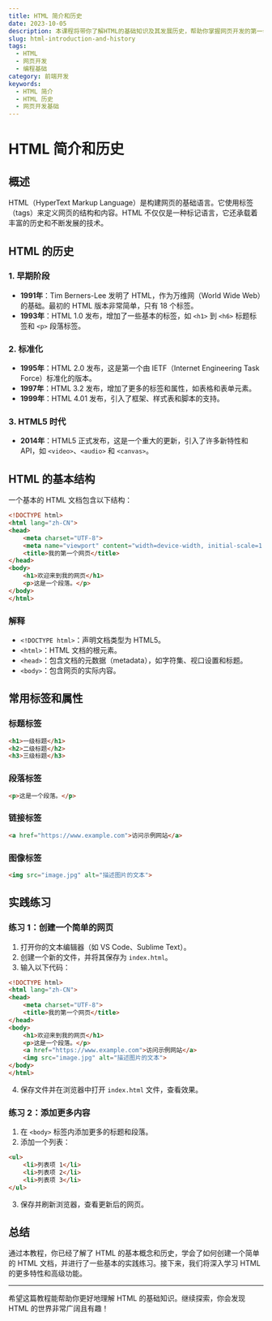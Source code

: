 ```yaml
---
title: HTML 简介和历史
date: 2023-10-05
description: 本课程将带你了解HTML的基础知识及其发展历史，帮助你掌握网页开发的第一步。
slug: html-introduction-and-history
tags:
  - HTML
  - 网页开发
  - 编程基础
category: 前端开发
keywords:
  - HTML 简介
  - HTML 历史
  - 网页开发基础
---
```


# HTML 简介和历史

## 概述

HTML（HyperText Markup Language）是构建网页的基础语言。它使用标签（tags）来定义网页的结构和内容。HTML 不仅仅是一种标记语言，它还承载着丰富的历史和不断发展的技术。

## HTML 的历史

### 1. 早期阶段
- **1991年**：Tim Berners-Lee 发明了 HTML，作为万维网（World Wide Web）的基础。最初的 HTML 版本非常简单，只有 18 个标签。
- **1993年**：HTML 1.0 发布，增加了一些基本的标签，如 `<h1>` 到 `<h6>` 标题标签和 `<p>` 段落标签。

### 2. 标准化
- **1995年**：HTML 2.0 发布，这是第一个由 IETF（Internet Engineering Task Force）标准化的版本。
- **1997年**：HTML 3.2 发布，增加了更多的标签和属性，如表格和表单元素。
- **1999年**：HTML 4.01 发布，引入了框架、样式表和脚本的支持。

### 3. HTML5 时代
- **2014年**：HTML5 正式发布，这是一个重大的更新，引入了许多新特性和 API，如 `<video>`、`<audio>` 和 `<canvas>`。

## HTML 的基本结构

一个基本的 HTML 文档包含以下结构：

```html
<!DOCTYPE html>
<html lang="zh-CN">
<head>
    <meta charset="UTF-8">
    <meta name="viewport" content="width=device-width, initial-scale=1.0">
    <title>我的第一个网页</title>
</head>
<body>
    <h1>欢迎来到我的网页</h1>
    <p>这是一个段落。</p>
</body>
</html>
```

### 解释
- `<!DOCTYPE html>`：声明文档类型为 HTML5。
- `<html>`：HTML 文档的根元素。
- `<head>`：包含文档的元数据（metadata），如字符集、视口设置和标题。
- `<body>`：包含网页的实际内容。

## 常用标签和属性

### 标题标签
```html
<h1>一级标题</h1>
<h2>二级标题</h2>
<h3>三级标题</h3>
```

### 段落标签
```html
<p>这是一个段落。</p>
```

### 链接标签
```html
<a href="https://www.example.com">访问示例网站</a>
```

### 图像标签
```html
<img src="image.jpg" alt="描述图片的文本">
```

## 实践练习

### 练习 1：创建一个简单的网页
1. 打开你的文本编辑器（如 VS Code、Sublime Text）。
2. 创建一个新的文件，并将其保存为 `index.html`。
3. 输入以下代码：

```html
<!DOCTYPE html>
<html lang="zh-CN">
<head>
    <meta charset="UTF-8">
    <title>我的第一个网页</title>
</head>
<body>
    <h1>欢迎来到我的网页</h1>
    <p>这是一个段落。</p>
    <a href="https://www.example.com">访问示例网站</a>
    <img src="image.jpg" alt="描述图片的文本">
</body>
</html>
```

4. 保存文件并在浏览器中打开 `index.html` 文件，查看效果。

### 练习 2：添加更多内容
1. 在 `<body>` 标签内添加更多的标题和段落。
2. 添加一个列表：

```html
<ul>
    <li>列表项 1</li>
    <li>列表项 2</li>
    <li>列表项 3</li>
</ul>
```

3. 保存并刷新浏览器，查看更新后的网页。

## 总结

通过本教程，你已经了解了 HTML 的基本概念和历史，学会了如何创建一个简单的 HTML 文档，并进行了一些基本的实践练习。接下来，我们将深入学习 HTML 的更多特性和高级功能。

---

希望这篇教程能帮助你更好地理解 HTML 的基础知识。继续探索，你会发现 HTML 的世界非常广阔且有趣！